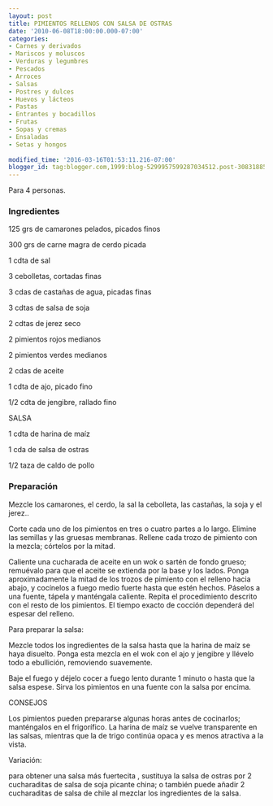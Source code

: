 ```yaml
---
layout: post
title: PIMIENTOS RELLENOS CON SALSA DE OSTRAS
date: '2010-06-08T18:00:00.000-07:00'
categories:
- Carnes y derivados
- Mariscos y moluscos
- Verduras y legumbres
- Pescados
- Arroces
- Salsas
- Postres y dulces
- Huevos y lácteos
- Pastas
- Entrantes y bocadillos
- Frutas
- Sopas y cremas
- Ensaladas
- Setas y hongos
 
modified_time: '2016-03-16T01:53:11.216-07:00'
blogger_id: tag:blogger.com,1999:blog-5299957599287034512.post-3083188594992141808
---
```


Para 4 personas.

<h3>Ingredientes</h3>

125 grs de camarones pelados, picados finos

300 grs de carne magra de cerdo picada

1 cdta de sal

3 cebolletas, cortadas finas

3 cdas de castañas de agua, picadas finas

3 cdtas de salsa de soja

2 cdtas de jerez seco

2 pimientos rojos medianos

2 pimientos verdes medianos

2 cdas de aceite

1 cdta de ajo, picado fino

1/2 cdta de jengibre, rallado fino

SALSA

1 cdta de harina de maíz

1 cda de salsa de ostras

1/2 taza de caldo de pollo

<h3>Preparación</h3>

Mezcle los camarones, el cerdo, la sal la cebolleta, las castañas, la soja y el jerez..

Corte cada uno de los pimientos en tres o cuatro partes a lo largo. Elimine las semillas y las gruesas membranas. Rellene cada trozo de pimiento con la mezcla; córtelos por la mitad.

Caliente una cucharada de aceite en un wok o sartén de fondo grueso; remuévalo para que el aceite se extienda por la base y los lados. Ponga aproximadamente la mitad de los trozos de pimiento con el relleno hacia abajo, y cocínelos a fuego medio fuerte hasta que estén hechos. Páselos a una fuente, tápela y manténgala caliente. Repita el procedimiento descrito con el resto de los pimientos. El tiempo exacto de cocción dependerá del espesar del relleno.

Para preparar la salsa:

Mezcle todos los ingredientes de la salsa hasta que la harina de maíz se haya disuelto. Ponga esta mezcla en el wok con el ajo y jengibre y llévelo todo a ebullición, removiendo suavemente.

Baje el fuego y déjelo cocer a fuego lento durante 1 minuto o hasta que la salsa espese. Sirva los pimientos en una fuente con la salsa por encima.

CONSEJOS

Los pimientos pueden prepararse algunas horas antes de cocinarlos; manténgalos en el frigorífico. La harina de maíz se vuelve transparente en las salsas, mientras que la de trigo continúa opaca y es menos atractiva a la vista.

Variación:

para obtener una salsa más fuertecita , sustituya la salsa de ostras por 2 cucharaditas de salsa de soja picante china; o también puede añadir 2 cucharaditas de salsa de chile al mezclar los ingredientes de la salsa.


